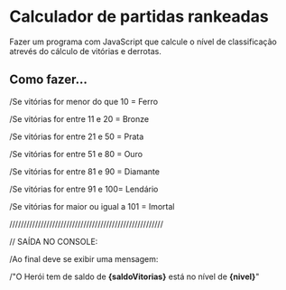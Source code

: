 # Calculador de partidas rankeadas
<p>Fazer um programa com JavaScript que calcule o nível de classificação atrevés do cálculo de vitórias e derrotas.</p>

<h2>Como fazer...</h2>
<p>
/Se vitórias for menor do que 10 = Ferro
  
/Se vitórias for entre 11 e 20 = Bronze

/Se vitórias for entre 21 e 50 = Prata

/Se vitórias for entre 51 e 80 = Ouro

/Se vitórias for entre 81 e 90 = Diamante

/Se vitórias for entre 91 e 100= Lendário

/Se vitórias for maior ou igual a 101 = Imortal

//////////////////////////////////////////////////////

// SAÍDA NO CONSOLE:

/Ao final deve se exibir uma mensagem:

/"O Herói tem de saldo de **{saldoVitorias}** está no nível de **{nivel}**"
</p>
